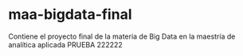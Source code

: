 # maa-bigdata-final
Contiene el proyecto final de la materia de Big Data en la maestría de analítica aplicada
PRUEBA 222222
